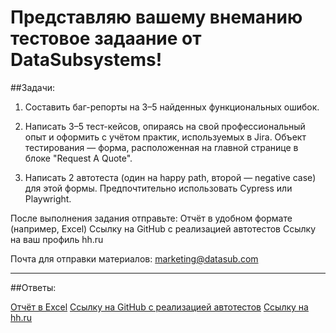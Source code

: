 # Представляю вашему внеманию тестовое задаание от DataSubsystems!

##Задачи:

1. Составить баг-репорты на 3–5 найденных функциональных ошибок.

2. Написать 3–5 тест-кейсов, опираясь на свой профессиональный опыт и оформить с учётом практик, используемых в Jira. Объект тестирования — форма, расположенная на главной странице в блоке "Request A Quote".

3. Написать 2 автотеста (один на happy path, второй — negative case) для этой формы. Предпочтительно использовать Cypress или Playwright.

После выполнения задания отправьте:
Отчёт в удобном формате (например, Excel)
Ссылку на GitHub с реализацией автотестов
Ссылку на ваш профиль hh.ru

Почта для отправки материалов: marketing@datasub.com

---

##Ответы:

[Отчёт в Excel](https://docs.google.com/spreadsheets/d/12CW-RahCNqOP_nRQRzfLI4o7lfq_9_XC6UvrF9_80JQ/edit?gid=455475186#gid=455475186)
[Ссылку на GitHub с реализацией автотестов](https://github.com/slavaroskoshnyy/DataSubsystems)
[Ссылку на hh.ru](https://rostov.hh.ru/resume/ba67e02eff09be08bf0039ed1f5a5765644a6f)
